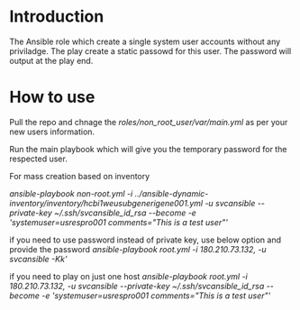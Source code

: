 
# Introduction

The Ansible role which create a single system user accounts without any priviladge. The play create a static passowd for this user. 
The password will output at the play end.


# How to use

Pull the repo and chnage the *roles/non_root_user/var/main.yml* as per your new users information.

Run the main playbook which will give you the temporary password for the respected user.

For mass creation based on inventory

  *ansible-playbook non-root.yml -i ../ansible-dynamic-inventory/inventory/hcbi1weusubgenerigene001.yml -u svcansible --private-key ~/.ssh/svcansible_id_rsa --become -e 'systemuser=usrespro001 comments="This is a test user"'*

if you need to use password instead of private key, use below option and provide the password
  *ansible-playbook root.yml   -i 180.210.73.132, -u svcansible -Kk'*

if you need to play on just one host
  *ansible-playbook root.yml -i 180.210.73.132,  -u svcansible  --private-key ~/.ssh/svcansible_id_rsa --become -e 'systemuser=usrespro001 comments="This is a test user"'*
